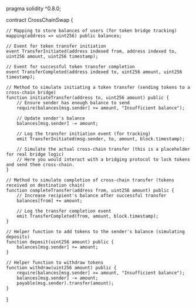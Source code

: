 pragma solidity ^0.8.0;

contract CrossChainSwap {

    // Mapping to store balances of users (for token bridge tracking)
    mapping(address => uint256) public balances;

    // Event for token transfer initiation
    event TransferInitiated(address indexed from, address indexed to, uint256 amount, uint256 timestamp);

    // Event for successful token transfer completion
    event TransferCompleted(address indexed to, uint256 amount, uint256 timestamp);

    // Method to simulate initiating a token transfer (sending tokens to a cross-chain bridge)
    function initiateTransfer(address to, uint256 amount) public {
        // Ensure sender has enough balance to send
        require(balances[msg.sender] >= amount, "Insufficient balance");

        // Update sender's balance
        balances[msg.sender] -= amount;

        // Log the transfer initiation event (for tracking)
        emit TransferInitiated(msg.sender, to, amount, block.timestamp);

        // Simulate the actual cross-chain transfer (this is a placeholder for real bridge logic)
        // Here you would interact with a bridging protocol to lock tokens and send them cross-chain.
    }

    // Method to simulate completion of cross-chain transfer (tokens received on destination chain)
    function completeTransfer(address from, uint256 amount) public {
        // Increase recipient's balance after successful transfer
        balances[from] += amount;

        // Log the transfer completion event
        emit TransferCompleted(from, amount, block.timestamp);
    }

    // Helper function to add tokens to the sender's balance (simulating deposits)
    function deposit(uint256 amount) public {
        balances[msg.sender] += amount;
    }

    // Helper function to withdraw tokens
    function withdraw(uint256 amount) public {
        require(balances[msg.sender] >= amount, "Insufficient balance");
        balances[msg.sender] -= amount;
        payable(msg.sender).transfer(amount);
    }
}
